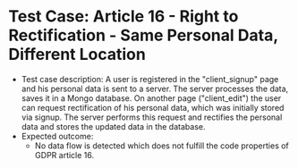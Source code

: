 # Test Case: Article 16 - Right to Rectification - Same Personal Data, Different Location
- Test case description: A user is registered in the "client_signup" page and his personal data is sent to a server. The server processes the data, saves it in a Mongo database.  On another page ("client_edit") the user can request rectification of his personal data, which was initially stored via signup. The server performs this request and rectifies the personal data and stores the updated data in the database.
- Expected outcome:
    - No data flow is detected which does not fulfill the code properties of GDPR article 16.
